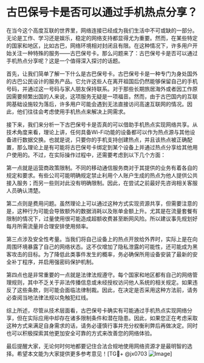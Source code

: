 # 古巴保号卡是否可以通过手机热点分享？

在当今这个高度互联的世界里，网络连接已经成为我们生活中不可或缺的一部分。无论是工作、学习还是娱乐，稳定的网络支持都显得尤为重要。然而，在某些特定的国家和地区，比如古巴，网络环境相对封闭且有限。在这种情况下，许多用户开始关注一种特殊的服务——古巴保号卡。那么问题来了：古巴保号卡是否可以通过手机热点分享呢？这是一个值得深入探讨的话题。

首先，让我们简单了解一下什么是古巴保号卡。古巴保号卡是一种专门为身处国外的古巴公民设计的服务产品。它允许这些人在离开祖国后仍然能够保留自己的手机号码，并通过这一号码与家人朋友保持联系。对于那些长期旅居海外或者因工作原因需要频繁出国的人来说，这项服务无疑是一项福音。然而，由于古巴国内的互联网基础设施较为落后，许多用户可能会遇到无法直接访问高速互联网的情况。因此，他们往往会考虑使用手机热点来解决上网需求。

接下来，我们来分析一下古巴保号卡是否真的可以借助手机热点实现网络共享。从技术角度来看，理论上讲，任何具备Wi-Fi功能的设备都可以作为热点源与其他设备进行数据交换。也就是说，只要你的手机支持创建热点，并且该热点被正确配置，那么理论上是有可能将古巴保号卡绑定到某个设备上并通过热点分享给其他用户使用的。不过，在实际操作过程中，还需要考虑到以下几个方面：

第一点就是运营商政策限制。不同的移动通信服务商对于其提供的业务有着各自的规定和要求。有些公司可能明确规定禁止利用个人账户生成的热点为他人提供公共接入服务；而另一些则对此没有明确限制。因此，在尝试之前最好先咨询相关客服人员确认清楚。

第二点则是费用问题。虽然理论上可以通过这种方式实现资源共享，但需要注意的是，这种行为可能会导致额外的数据消耗以及账单金额上升。尤其是在流量套餐有限制的情况下，过量使用很可能造成超额收费甚至断网风险。所以建议事先规划好每月所需流量并合理安排使用频率。

第三点涉及安全性考量。当我们将自己设备上的热点开放给外界时，实际上是在向周围环境暴露了自己的网络状态。这不仅增加了隐私泄露的可能性，还可能成为黑客攻击的目标。为了降低此类事件发生的概率，务必确保所用设备安装了最新的安全补丁程序，并启用强密码保护机制。

第四点也是非常重要的一点就是法律法规遵守。每个国家和地区都有自己的网络管理规则，其中不乏关于非法传播信息或未经授权访问他人系统的相关规定。如果违反了这些条款，则可能会面临法律制裁。因此，在决定是否采用这种方法前，请务必查阅当地法律法规以免触犯红线。

综上所述，尽管从技术层面看，古巴保号卡确实有可能通过手机热点实现网络分享，但在实际应用中却存在诸多限制条件和潜在隐患。因此，如果您正在考虑采取这种方式来满足自身需求的话，请务必谨慎行事并充分权衡利弊后再做决定。同时也可以积极探索其他更加安全可靠的方式来改善您的网络体验。

最后提醒大家，无论何时何地都要记住合法合规地使用网络资源才是最明智的选择。希望本文能为大家提供更多参考意见！[TG💪+ @jx0703 ![Image](https://github.com/user-attachments/assets/dbca1d08-cadb-493c-b0ec-ad6f7a83f270)]